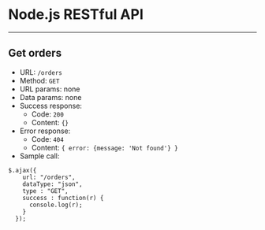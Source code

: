 # Node.js RESTful API
---

## Get orders
- URL:
`/orders`
- Method:
`GET`
- URL params:
none
- Data params:
none
- Success response:
  - Code: `200`
  - Content: `{}`
- Error response:
  - Code: `404`
  - Content: `{ error: {message: 'Not found'} }`
- Sample call:
```
$.ajax({
    url: "/orders",
    dataType: "json",
    type : "GET",
    success : function(r) {
      console.log(r);
    }
  });
```